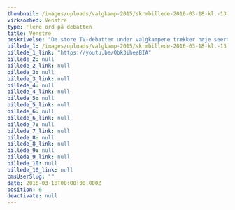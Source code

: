 ```yaml
---
thumbnail: /images/uploads/valgkamp-2015/skrmbillede-2016-03-18-kl.-13.55.14.png
virksomhed: Venstre
type: Flere ord på debatten
title: Venstre
beskrivelse: "De store TV-debatter under valgkampene trækker høje seertal og kan have afgørende betydning for valgresultatet. Det handler om at få mest taletid og trænge bedst igennem med sine pointer. Og aller helst skal man have det sidste ord! Vi tog udgangspunkt i den indsigt, at 87% af danskerne ‘seconscreener’, mens de ser TV og udviklede et helt unikt live debat-modul, som blev synkront eksponeret på tværs af medier i præcis det tidsrum hvor TV-debatterne kørte.\nDet gjorde det muligt for udvalgte venstre­profiler at understøtte og supplere Lars Løkke Rasmussen i den aktuelle TV- duel. \n\n"
billede_1: /images/uploads/valgkamp-2015/skrmbillede-2016-03-18-kl.-13.48.50.png
billede_1_link: "https://youtu.be/Obk3iheeBIA"
billede_2: null
billede_2_link: null
billede_3: null
billede_3_link: null
billede_4: null
billede_4_link: null
billede_5: null
billede_5_link: null
billede_6: null
billede_6_link: null
billede_7: null
billede_7_link: null
billede_8: null
billede_8_link: null
billede_9: null
billede_9_link: null
billede_10: null
billede_10_link: null
cmsUserSlug: ""
date: 2016-03-18T00:00:00.000Z
position: 6
deactivate: null
---
```


